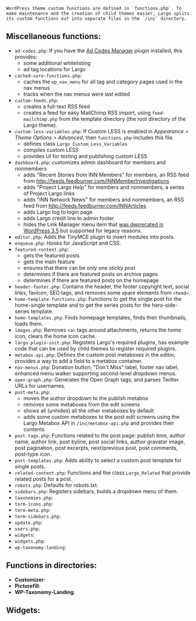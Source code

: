 	WordPress theme custom functions are defined in `functions.php`. To make maintenance and the creation of child themes easier, Largo splits its custom functions out into separate files in the `/inc` directory. 

## Miscellaneous functions:

- `ad-codes.php`: If you have the [Ad Codes Manager](http://wordpress.org/extend/plugins/ad-code-manager/) plugin installed, this provides:
	- some additional whitelisting
	- ad tag locations for Largo
- `cached-core-functions.php`: 
	- caches the `wp_nav_menu` for all tag and category pages used in the nav menus
	- tracks when the nav menus were last edited
- `custom-feeds.php`:
	- creates a full-text RSS feed
	- creates a feed for easy MailChimp RSS import, using `feed-mailchimp.php` from the template directory (the root directory of the Largo theme). 
- `custom-less-variables.php`: If Custom LESS is enabled in *Appearance &gt; Theme Options &gt; Advanced*, then `functions.php` includes this file. 
	- defines class `Largo_Custom_Less_Variables`
	- compiles custom LESS
	- provides UI for testing and publishing custom LESS
- `dashboard.php`: customizes admin dashboard for members and nonmembers
	- adds "Recent Stories from INN Members" for members, an RSS feed from http://feeds.feedburner.com/INNMemberInvestigations
	- adds "Project Largo Help" for members and nonmembers, a series of Project Largo links
	- adds "INN Network News" for members and nonmembers, an RSS feed from http://feeds.feedburner.com/INNArticles
	- adds Largo log to login page
	- adds Largo credit line to admin footer
	- hides the Link Manager menu item that [was deprecated in WordPress 3.5](http://codex.wordpress.org/Links_Manager) but supported for legacy reasons.
- `editor.php`: Adds the TinyMCE plugin  to insert modules into posts.
- `enqueue.php`: Hooks for JavaScript and CSS.
- `featured-content.php`: 
	- gets the featured posts
	- gets the main feature
	- ensures that there can be only one sticky post
	- determines if there are featured posts on archive pages
	- determines if there are featured posts on the homepage
- `header-footer.php`: Contains the header, the footer copyright text, social links, favicon, SEO tags, and removes some spare elements from `<head>`. 
- `home-template-functions.php`: Functions to get the single post for the home-single template and to get the series posts for the hero-side-series template. 
- `home-templates.php`: Finds homepage templates, finds their thumbnails, loads them.
- `images.php`: Removes `<a>` tags around attachments, returns the home icon, clears the home icon cache. 
- `largo-plugin-init.php`: Registers Largo's required plugins, has example code that can be used by child themes to register required plugins. 
- `metabox-api.php`: Defines the custom post metaboxes in the editor, provides a way to add a field to a metabox container. 
- `nav-menus.php`: Donation button, "Don't Miss" label, footer nav label, enhanced menu walker supporting second-level dropdown menus. 
- `open-graph.php`: Generates the Open Graph tags, and parses Twitter URLs for usernames. 
- `post-meta.php`: 
	- moves the author dropdown to the publish metabox
	- removes some metaboxes from the edit screens
	- shows all (unhides) all the other metaboxes by default
	- adds some custom metaboxes to the post edit screens using the Largo Metabox API in `/inc/metabox-api.php` and provides their contents
- `post-tags.php`: Functions related to the post page: publish time, author name, author link, post byline, post social links, author gravatar image, post pagination, post excerpts, next/previous post, post comments, post-type icon.
- `post-templates.php`: Adds ability to select a custom post template for single posts. 
- `related-content.php`: Functions and the class `Largo_Related` that provide related posts for a post. 
- `robots.php`: Defaults for robots.txt. 
- `sidebars.php`: Registers sidebars, builds a dropdown menu of them.
- `taxonomies.php`: 
- `term-icons.php`: 
- `term-meta.php`: 
- `term-sidebars.php`: 
- `update.php`: 
- `users.php`: 
- `widgets`: 
- `widgets.php`: 
- `wp-taxonomy-landing`: 

## Functions in directories:

- **Customizer**: 
- **Picturefill**: 
- **WP-Taxonomy-Landing**: 

## Widgets:


